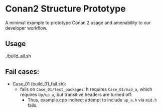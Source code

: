 # Conan2 Structure Prototype

A minimal example to prototype Conan 2 usage and amenability to our developer workflow.

## Usage

./build_all.sh

## Fail cases:

* Case_01 (build_01_fail.sh):
  * fails on `Case_01/test_packages`:
    It requires `Case_01/mid_a`, which requires `Up/up_a`,
    but transitive headers are turned off:
    * Thus, example.cpp indirect attempt to include `up_a.h` via `mid.h` fails.
